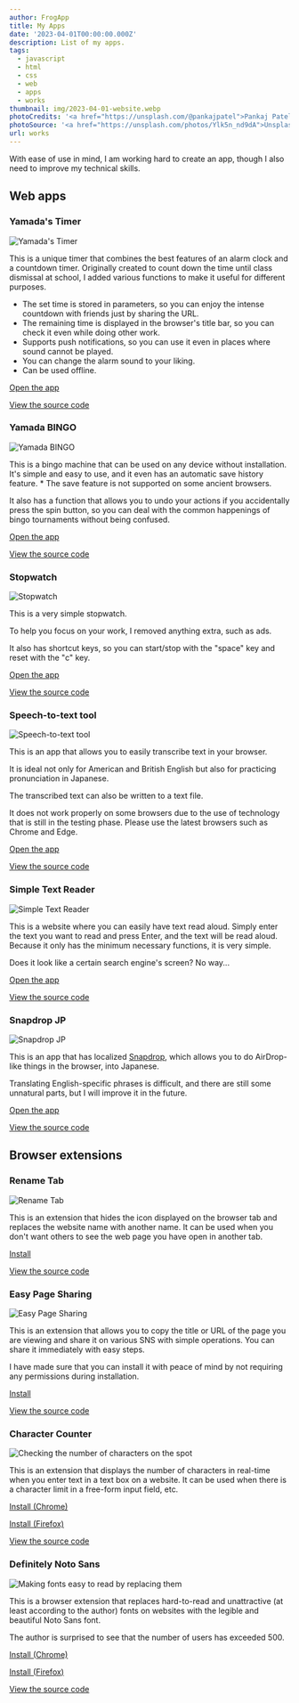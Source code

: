 ```yaml
---
author: FrogApp
title: My Apps
date: '2023-04-01T00:00:00.000Z'
description: List of my apps.
tags:
  - javascript
  - html
  - css
  - web
  - apps
  - works
thumbnail: img/2023-04-01-website.webp
photoCredits: '<a href="https://unsplash.com/@pankajpatel">Pankaj Patel</a>'
photoSource: '<a href="https://unsplash.com/photos/Ylk5n_nd9dA">Unsplash</a>'
url: works
---
```


With ease of use in mind, I am working hard to create an app, though I also need to improve my technical skills.

## Web apps

### Yamada's Timer

![Yamada's Timer](/img/works-timer.webp)

This is a unique timer that combines the best features of an alarm clock and a countdown timer. Originally created to count down the time until class dismissal at school, I added various functions to make it useful for different purposes.

* The set time is stored in parameters, so you can enjoy the intense countdown with friends just by sharing the URL.
* The remaining time is displayed in the browser's title bar, so you can check it even while doing other work.
* Supports push notifications, so you can use it even in places where sound cannot be played.
* You can change the alarm sound to your liking.
* Can be used offline.

[Open the app](https://timer.frogapp.net)

[View the source code](https://github.com/r-40021/countdown-timer)

### Yamada BINGO

![Yamada BINGO](/img/works-bingo.webp)

This is a bingo machine that can be used on any device without installation. It's simple and easy to use, and it even has an automatic save history feature.
\* The save feature is not supported on some ancient browsers.

It also has a function that allows you to undo your actions if you accidentally press the spin button, so you can deal with the common happenings of bingo tournaments without being confused.

[Open the app](https://bingo.frogapp.net/)

[View the source code](https://github.com/r-40021/bingo)

### Stopwatch

![Stopwatch](/img/works-stopwatch.webp)

This is a very simple stopwatch.

To help you focus on your work, I removed anything extra, such as ads.

It also has shortcut keys, so you can start/stop with the "space" key and reset with the "c" key.

[Open the app](https://stopwatch.frogapp.net/)

[View the source code](https://github.com/r-40021/stopwatch/)

### Speech-to-text tool

![Speech-to-text tool](/img/works-speech.webp)

This is an app that allows you to easily transcribe text in your browser.

It is ideal not only for American and British English but also for practicing pronunciation in Japanese.

The transcribed text can also be written to a text file.

It does not work properly on some browsers due to the use of technology that is still in the testing phase. Please use the latest browsers such as Chrome and Edge.

[Open the app](https://speech.frogapp.net)

[View the source code](https://github.com/r-40021/web-speech-api)

### Simple Text Reader

![Simple Text Reader](/img/works-read.webp)

This is a website where you can easily have text read aloud. Simply enter the text you want to read and press Enter, and the text will be read aloud. Because it only has the minimum necessary functions, it is very simple.

Does it look like a certain search engine's screen? No way...

[Open the app](https://read.frogapp.net/)

[View the source code](https://github.com/r-40021/read-text)

### Snapdrop JP

![Snapdrop JP](/img/works-snapdrop-jp.webp)

This is an app that has localized [Snapdrop](https://snapdrop.net/), which allows you to do AirDrop-like things in the browser, into Japanese. 

Translating English-specific phrases is difficult, and there are still some unnatural parts, but I will improve it in the future.

[Open the app](https://share.frogapp.net/)

[View the source code](https://github.com/r-40021/snapdrop-jp)

## Browser extensions

### Rename Tab

![Rename Tab](/img/works-rename-tab.png)

This is an extension that hides the icon displayed on the browser tab and replaces the website name with another name. It can be used when you don't want others to see the web page you have open in another tab.

[Install](https://chrome.google.com/webstore/detail/rename-tab/nbpkdabdmbefnemcjehinaeklgmngdoo)

[View the source code](https://github.com/r-40021/rename_tab)

### Easy Page Sharing

![Easy Page Sharing](/img/works-share.png)

This is an extension that allows you to copy the title or URL of the page you are viewing and share it on various SNS with simple operations. You can share it immediately with easy steps. 

I have made sure that you can install it with peace of mind by not requiring any permissions during installation.

[Install](https://chrome.google.com/webstore/detail/easy-page-sharing/eoccdpbaigkllhflcgidhpcedgmlckkp)

[View the source code](https://github.com/r-40021/copy_title-URL)

### Character Counter

![Checking the number of characters on the spot](/img/works-count-character.jpg)

This is an extension that displays the number of characters in real-time when you enter text in a text box on a website. It can be used when there is a character limit in a free-form input field, etc.

[Install (Chrome)](https://chrome.google.com/webstore/detail/%E6%96%87%E5%AD%97%E6%95%B0%E3%82%AB%E3%82%A6%E3%83%B3%E3%83%88/bhfihcmmnnagikobmgakbjliddjmfgmd)

[Install (Firefox)](https://addons.mozilla.org/ja/firefox/addon/count-character/)

[View the source code](https://github.com/r-40021/count-character)

### Definitely Noto Sans

![Making fonts easy to read by replacing them](/img/works-replace-font.jpg)

This is a browser extension that replaces hard-to-read and unattractive (at least according to the author) fonts on websites with the legible and beautiful Noto Sans font. 

The author is surprised to see that the number of users has exceeded 500.

[Install (Chrome)](https://chrome.google.com/webstore/detail/oecglhldbofcklanmhckefiflhfhabdd)

[Install (Firefox)](https://addons.mozilla.org/ja/firefox/addon/replace-with-noto/)

[View the source code](https://github.com/r-40021/replace-font)
